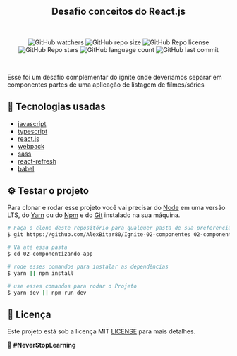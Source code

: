 <h2 align="center">Desafio conceitos do React.js</h3>

<br/>

<p align="center">
  <img alt="GitHub watchers" src="https://img.shields.io/github/watchers/AlexBitar80/Ignite-02-componentes?style=social">

  <img alt="GitHub repo size" src="https://img.shields.io/github/repo-size/AlexBitar80/Ignite-02-componentes">

  <img alt="GitHub Repo license" src="https://img.shields.io/github/license/AlexBitar80/Ignite-02-componentes">

  <img alt="GitHub Repo stars" src="https://img.shields.io/github/stars/AlexBitar80/Ignite-02-componentes?style=social">

  <img alt="GitHub language count" src="https://img.shields.io/github/languages/count/AlexBitar80/Ignite-02-componentes">

  <img alt="GitHub last commit" src="https://img.shields.io/github/last-commit/AlexBitar80/Ignite-02-componentes">
</p>

<br/>

<p>
  Esse foi um desafio complementar do ignite onde deveríamos separar em componentes partes de uma aplicação de listagem de filmes/séries
</p>

## :dart: Tecnologias usadas

-  [javascript](https://developer.mozilla.org/pt-BR/docs/Web/JavaScript)
-  [typescript](https://www.typescriptlang.org/)
-  [react.js](https://pt-br.reactjs.org/)
-  [webpack](https://webpack.js.org/)
-  [sass](https://sass-lang.com/documentation)
-  [react-refresh](https://github.com/pmmmwh/react-refresh-webpack-plugin)
-  [babel](https://babeljs.io/)

## :gear: Testar o projeto

Para clonar e rodar esse projeto você vai precisar do [Node](https://nodejs.org/en/) em uma versão LTS, do [Yarn](https://yarnpkg.com/) ou do [Npm](https://www.npmjs.com/get-npm) e do [Git](https://git-scm.com/) instalado na sua máquina.

```bash
# Faça o clone deste repositório para qualquer pasta de sua preferencia
$ git https://github.com/AlexBitar80/Ignite-02-componentes 02-componentizando-app

# Vá até essa pasta
$ cd 02-componentizando-app

# rode esses comandos para instalar as dependências
$ yarn || npm install

# use esses comandos para rodar o Projeto
$ yarn dev || npm run dev

```
## :rotating_light: Licença

Este projeto está sob a licença MIT [LICENSE](https://github.com/AlexBitar80/Ignite-02-componentes/blob/main/LICENSE) para mais detalhes.

:rocket: <b>#NeverStopLearning<b>
